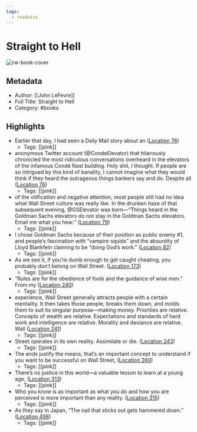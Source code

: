 ```yaml
---
tags:
  - readwise
---
```


# Straight to Hell

![rw-book-cover](https://images-na.ssl-images-amazon.com/images/I/51iGNAObPiL._SL200_.jpg)

## Metadata
- Author: [[John LeFevre]]
- Full Title: Straight to Hell
- Category: #books

## Highlights
- Earlier that day, I had seen a Daily Mail story about an ([Location 76](https://readwise.io/to_kindle?action=open&asin=B00Y10SAPM&location=76))
    - Tags: [[pink]] 
- anonymous Twitter account (@CondeElevator) that hilariously chronicled the most ridiculous conversations overheard in the elevators of the infamous Condé Nast building. Holy shit, I thought. If people are so intrigued by this kind of banality, I cannot imagine what they would think if they heard the outrageous things bankers say and do. Despite all ([Location 76](https://readwise.io/to_kindle?action=open&asin=B00Y10SAPM&location=76))
    - Tags: [[pink]] 
- of the vilification and negative attention, most people still had no idea what Wall Street culture was really like. In the drunken haze of that subsequent evening, @GSElevator was born—“Things heard in the Goldman Sachs elevators do not stay in the Goldman Sachs elevators. Email me what you hear.” ([Location 79](https://readwise.io/to_kindle?action=open&asin=B00Y10SAPM&location=79))
    - Tags: [[pink]] 
- I chose Goldman Sachs because of their position as public enemy #1, and people’s fascination with “vampire squids” and the absurdity of Lloyd Blankfein claiming to be “doing God’s work.” ([Location 82](https://readwise.io/to_kindle?action=open&asin=B00Y10SAPM&location=82))
    - Tags: [[pink]] 
- As we see it, if you’re dumb enough to get caught cheating, you probably don’t belong on Wall Street. ([Location 173](https://readwise.io/to_kindle?action=open&asin=B00Y10SAPM&location=173))
    - Tags: [[pink]] 
- “Rules are for the obedience of fools and the guidance of wise men.” From my ([Location 240](https://readwise.io/to_kindle?action=open&asin=B00Y10SAPM&location=240))
    - Tags: [[pink]] 
- experience, Wall Street generally attracts people with a certain mentality. It then takes those people, breaks them down, and molds them to suit its singular purpose—making money. Priorities are relative. Concepts of wealth are relative. Expectations and standards of hard work and intelligence are relative. Morality and deviance are relative. Wall ([Location 241](https://readwise.io/to_kindle?action=open&asin=B00Y10SAPM&location=241))
    - Tags: [[pink]] 
- Street operates in its own reality. Assimilate or die. ([Location 243](https://readwise.io/to_kindle?action=open&asin=B00Y10SAPM&location=243))
    - Tags: [[pink]] 
- The ends justify the means; that’s an important concept to understand if you want to be successful on Wall Street, ([Location 260](https://readwise.io/to_kindle?action=open&asin=B00Y10SAPM&location=260))
    - Tags: [[pink]] 
- There’s no justice in this world—a valuable lesson to learn at a young age, ([Location 313](https://readwise.io/to_kindle?action=open&asin=B00Y10SAPM&location=313))
    - Tags: [[pink]] 
- Who you know is as important as what you do and how you are perceived is more important than any reality. ([Location 315](https://readwise.io/to_kindle?action=open&asin=B00Y10SAPM&location=315))
    - Tags: [[pink]] 
- As they say in Japan, “The nail that sticks out gets hammered down.” ([Location 498](https://readwise.io/to_kindle?action=open&asin=B00Y10SAPM&location=498))
    - Tags: [[pink]]

